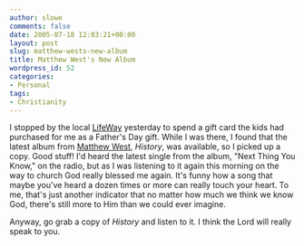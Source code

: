 ```yaml
---
author: slowe
comments: false
date: 2005-07-18 12:03:21+00:00
layout: post
slug: matthew-wests-new-album
title: Matthew West's New Album
wordpress_id: 52
categories:
- Personal
tags:
- Christianity
---
```


I stopped by the local [LifeWay](http://www.lifewaystores.com/lwstore/) yesterday to spend a gift card the kids had purchased for me as a Father's Day gift. While I was there, I found that the latest album from [Matthew West](http://www.matthewwest.com/), _History_, was available, so I picked up a copy. Good stuff! I'd heard the latest single from the album, "Next Thing You Know," on the radio, but as I was listening to it again this morning on the way to church God really blessed me again. It's funny how a song that maybe you've heard a dozen times or more can really touch your heart. To me, that's just another indicator that no matter how much we think we know God, there's still more to Him than we could ever imagine.

Anyway, go grab a copy of _History_ and listen to it. I think the Lord will really speak to you.

